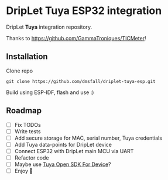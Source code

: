 # DripLet Tuya ESP32 integration

DripLet **Tuya** integration repository.

Thanks to <https://github.com/GammaTroniques/TICMeter>!

## Installation

Clone repo

    git clone https://github.com/dmsfall/driplet-tuya-esp.git

Build using ESP-IDF, flash and use :)

## Roadmap

- [ ] Fix TODOs
- [ ] Write tests
- [ ] Add secure storage for MAC, serial number, Tuya credentials
- [ ] Add Tuya data-points for DripLet device
- [ ] Connect ESP32 with DripLet main MCU via UART
- [ ] Refactor code
- [ ] Maybe use [Tuya Open SDK For Device](https://github.com/tuya/tuya-open-sdk-for-device)?
- [ ] Enjoy 🙈 
